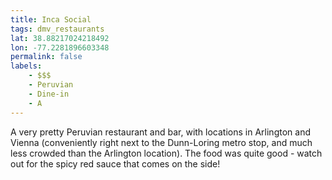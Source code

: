 ```yaml
---
title: Inca Social
tags: dmv_restaurants
lat: 38.88217024218492
lon: -77.2281896603348
permalink: false
labels:
    - $$$
    - Peruvian
    - Dine-in
    - A
---
```


A very pretty Peruvian restaurant and bar, with locations in Arlington and Vienna (conveniently right next to the Dunn-Loring metro stop, and much less crowded than the Arlington location). The food was quite good - watch out for the spicy red sauce that comes on the side!